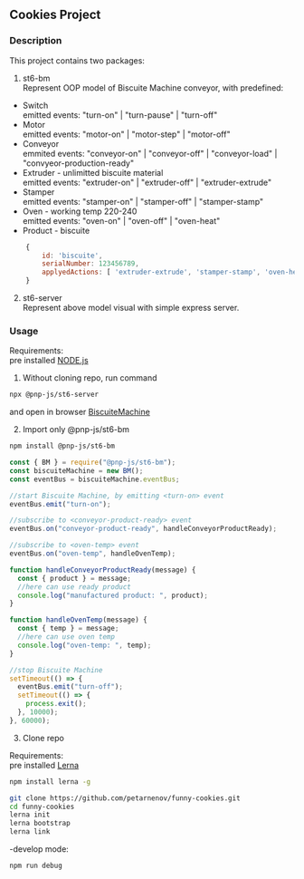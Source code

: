 ## Cookies Project

### Description

This project contains two packages:

1.  st6-bm  
    Represent OOP model of Biscuite Machine conveyor, with predefined:

- Switch  
   emitted events: "turn-on" | "turn-pause" | "turn-off"
- Motor  
   emitted events: "motor-on" | "motor-step" | "motor-off"
- Conveyor  
   emmited events: "conveyor-on" | "conveyor-off" | "conveyor-load" | "convyeor-production-ready"
- Extruder - unlimitted biscuite material  
   emitted events: "extruder-on" | "extruder-off" | "extruder-extrude"
- Stamper  
   emitted events: "stamper-on" | "stamper-off" | "stamper-stamp"
- Oven - working temp 220-240  
   emitted events: "oven-on" | "oven-off" | "oven-heat"
- Product - biscuite

```javascript
    {
        id: 'biscuite',
        serialNumber: 123456789,
        applyedActions: [ 'extruder-extrude', 'stamper-stamp', 'oven-heat', 'oven-heat' ]
    }
```

2.  st6-server  
    Represent above model visual with simple express server.

### Usage

Requirements:  
pre installed [NODE.js](https://nodejs.dev/)

1.  Without cloning repo, run command

```bash
npx @pnp-js/st6-server
```

and open in browser [BiscuiteMachine](http://localhost:3333)

2. Import only @pnp-js/st6-bm

```bash
npm install @pnp-js/st6-bm
```

```javascript
const { BM } = require("@pnp-js/st6-bm");
const biscuiteMachine = new BM();
const eventBus = biscuiteMachine.eventBus;

//start Biscuite Machine, by emitting <turn-on> event
eventBus.emit("turn-on");

//subscribe to <conveyor-product-ready> event
eventBus.on("conveyor-product-ready", handleConveyorProductReady);

//subscribe to <oven-temp> event
eventBus.on("oven-temp", handleOvenTemp);

function handleConveyorProductReady(message) {
  const { product } = message;
  //here can use ready product
  console.log("manufactured product: ", product);
}

function handleOvenTemp(message) {
  const { temp } = message;
  //here can use oven temp
  console.log("oven-temp: ", temp);
}

//stop Biscuite Machine
setTimeout(() => {
  eventBus.emit("turn-off");
  setTimeout(() => {
    process.exit();
  }, 10000);
}, 60000);
```

3. Clone repo

Requirements:  
pre installed [Lerna](https://www.npmjs.com/package/lerna)   
```bash
npm install lerna -g
```  

```bash
git clone https://github.com/petarnenov/funny-cookies.git
cd funny-cookies
lerna init
lerna bootstrap
lerna link
```

-develop mode:

```bash
npm run debug
```
